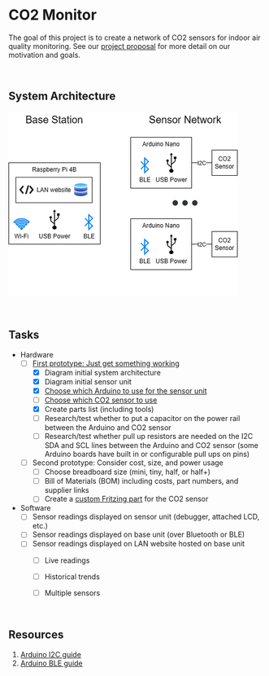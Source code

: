 # CO2 Monitor

The goal of this project is to create a network of CO2 sensors for indoor air quality monitoring. See our [project proposal](https://github.com/EricSchrock/co2-monitor/blob/main/submissions/proposal.pdf) for more detail on our motivation and goals.


&nbsp;
## System Architecture

![Alt Text](docs/system-architecture.png?raw=true)


&nbsp;
## Tasks

 - Hardware
   - [ ] [First prototype: Just get something working](https://github.com/EricSchrock/co2-monitor/blob/main/docs/first-prototype.md)
     - [x] Diagram initial system architecture
     - [x] Diagram initial sensor unit
     - [x] [Choose which Arduino to use for the sensor unit](https://github.com/EricSchrock/co2-monitor/blob/main/docs/Arduino.md)
     - [ ] [Choose which CO2 sensor to use](https://github.com/EricSchrock/co2-monitor/blob/main/docs/CO2-sensor.md)
     - [x] Create parts list (including tools)
     - [ ] Research/test whether to put a capacitor on the power rail between the Arduino and CO2 sensor
     - [ ] Research/test whether pull up resistors are needed on the I2C SDA and SCL lines between the Arduino and CO2 sensor (some Arduino boards have built in or configurable pull ups on pins)
   - [ ] Second prototype: Consider cost, size, and power usage
     - [ ] Choose breadboard size (mini, tiny, half, or half+)
     - [ ] Bill of Materials (BOM) including costs, part numbers, and supplier links
     - [ ] Create a [custom Fritzing part](https://fritzing.org/learning/tutorials/creating-custom-parts) for the CO2 sensor
 - Software
   - [ ] Sensor readings displayed on sensor unit (debugger, attached LCD, etc.)
   - [ ] Sensor readings displayed on base unit (over Bluetooth or BLE)
   - [ ] Sensor readings displayed on LAN website hosted on base unit
     - [ ] Live readings
     - [ ] Historical trends
     - [ ] Multiple sensors


&nbsp;
## Resources

1. [Arduino I2C guide](https://docs.arduino.cc/learn/communication/wire)
2. [Arduino BLE guide](https://docs.arduino.cc/tutorials/nano-33-ble-sense/ble-device-to-device)
